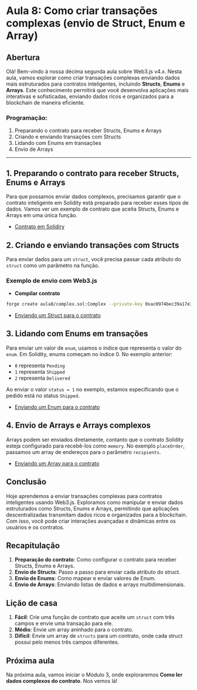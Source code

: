 # Aula 8: **Como criar transações complexas (envio de Struct, Enum e Array)**

## Abertura

Olá! Bem-vindo à nossa décima segunda aula sobre Web3.js v4.x. Nesta aula, vamos explorar como criar transações complexas enviando dados mais estruturados para contratos inteligentes, incluindo **Structs**, **Enums** e **Arrays**. Este conhecimento permitirá que você desenvolva aplicações mais interativas e sofisticadas, enviando dados ricos e organizados para a blockchain de maneira eficiente.

### Programação:

1. Preparando o contrato para receber Structs, Enums e Arrays
2. Criando e enviando transações com Structs
3. Lidando com Enums em transações
4. Envio de Arrays

---

## 1. Preparando o contrato para receber Structs, Enums e Arrays

Para que possamos enviar dados complexos, precisamos garantir que o contrato inteligente em Solidity está preparado para receber esses tipos de dados. Vamos ver um exemplo de contrato que aceita Structs, Enums e Arrays em uma única função.

- [Contrato em Solidiry](../../playground/aula8/parklot.sol)

## 2. Criando e enviando transações com Structs

Para enviar dados para um `struct`, você precisa passar cada atributo do `struct` como um parâmetro na função.

### Exemplo de envio com Web3.js

- **Compilar contrato**

```bash
forge create aula8/complex.sol:Complex --private-key 0xac0974bec39a17e36ba4a6b4d238ff944bacb478cbed5efcae784d7bf4f2ff80 --root .
```

- [Enviando um Struct para o contrato](../../playground/aula8/structs.js)

## 3. Lidando com Enums em transações

Para enviar um valor de `enum`, usamos o índice que representa o valor do `enum`. Em Solidity, enums começam no índice 0. No exemplo anterior:

- `0` representa `Pending`
- `1` representa `Shipped`
- `2` representa `Delivered`

Ao enviar o valor `status = 1` no exemplo, estamos especificando que o pedido está no status `Shipped`.

- [Enviando um Enum para o contrato](../../playground/aula8/enum.js)

## 4. Envio de Arrays e Arrays complexos

Arrays podem ser enviados diretamente, contanto que o contrato Solidity esteja configurado para recebê-los como `memory`. No exemplo `placeOrder`, passamos um array de endereços para o parâmetro `recipients`.

- [Enviando um Array para o contrato](../../playground/aula8/array.js)

## Conclusão

Hoje aprendemos a enviar transações complexas para contratos inteligentes usando Web3.js. Exploramos como manipular e enviar dados estruturados como Structs, Enums e Arrays, permitindo que aplicações descentralizadas transmitam dados ricos e organizados para a blockchain. Com isso, você pode criar interações avançadas e dinâmicas entre os usuários e os contratos.

## Recapitulação

1. **Preparação do contrato**: Como configurar o contrato para receber Structs, Enums e Arrays.
2. **Envio de Structs**: Passo a passo para enviar cada atributo do struct.
3. **Envio de Enums**: Como mapear e enviar valores de Enum.
4. **Envio de Arrays**: Enviando listas de dados e arrays multidimensionais.

## Lição de casa

1. **Fácil**: Crie uma função de contrato que aceite um `struct` com três campos e envie uma transação para ele.
2. **Médio**: Envie um array aninhado para o contrato.
3. **Difícil**: Envie um array de `structs` para um contrato, onde cada struct possui pelo menos três campos diferentes.

## Próxima aula

Na próxima aula, vamos iniciar o Módulo 3, onde exploraremos **Como ler dados complexos do contrato**. Nos vemos lá!
